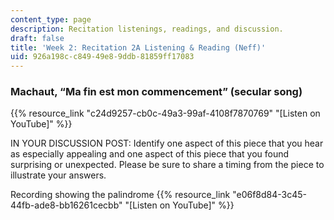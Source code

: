 ```yaml
---
content_type: page
description: Recitation listenings, readings, and discussion.
draft: false
title: 'Week 2: Recitation 2A Listening & Reading (Neff)'
uid: 926a198c-c849-49e8-9ddb-81859ff17083
---
```

### Machaut, “Ma fin est mon commencement” (secular song)

{{% resource_link "c24d9257-cb0c-49a3-99af-4108f7870769" "\[Listen on YouTube\]" %}}

IN YOUR DISCUSSION POST: Identify one aspect of this piece that you hear as especially appealing and one aspect of this piece that you found surprising or unexpected. Please be sure to share a timing from the piece to illustrate your answers. 

Recording showing the palindrome {{% resource_link "e06f8d84-3c45-44fb-ade8-bb16261cecbb" "\[Listen on YouTube\]" %}}